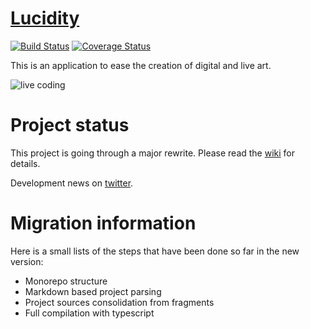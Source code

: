 # [Lucidity](https://github.com/luciditeam/lucidity/wiki/Lucidity)

[![Build Status](https://travis-ci.org/luciditeam/lucidity.svg?branch=master)](https://travis-ci.org/luciditeam/lucidity) [![Coverage Status](https://coveralls.io/repos/github/luciditeam/lucidity/badge.svg?branch=master)](https://coveralls.io/github/luciditeam/lucidity?branch=master)

This is an application to ease the creation of digital and live art.

![live coding](http://i65.tinypic.com/wk011w.png)

# Project status

This project is going through a major rewrite. Please read the [wiki](https://github.com/luciditeam/lucidity/wiki/Lucidity) for details.

Development news on [twitter](http://twitter.com/lucidityio).

# Migration information

Here is a small lists of the steps that have been done so far in the new version:

* Monorepo structure
* Markdown based project parsing
* Project sources consolidation from fragments
* Full compilation with typescript

